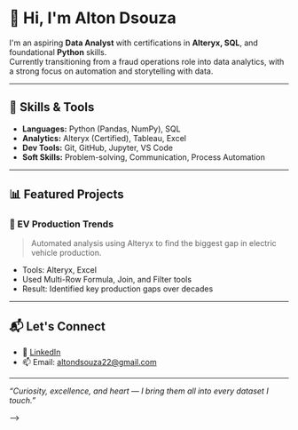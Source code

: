 # 👋 Hi, I'm Alton Dsouza

I'm an aspiring **Data Analyst** with certifications in **Alteryx, SQL**, and foundational **Python** skills.  
Currently transitioning from a fraud operations role into data analytics, with a strong focus on automation and storytelling with data.

---

## 🔧 Skills & Tools
- **Languages:** Python (Pandas, NumPy), SQL
- **Analytics:** Alteryx (Certified), Tableau, Excel
- **Dev Tools:** Git, GitHub, Jupyter, VS Code
- **Soft Skills:** Problem-solving, Communication, Process Automation

---

## 📊 Featured Projects

### 🚗 EV Production Trends
> Automated analysis using Alteryx to find the biggest gap in electric vehicle production.

- Tools: Alteryx, Excel
- Used Multi-Row Formula, Join, and Filter tools
- Result: Identified key production gaps over decades



---

## 📬 Let's Connect

- 💼 [LinkedIn](https://www.linkedin.com/in/alton-dsouza-53a334100/)
- 📫 Email: altondsouza22@gmail.com

---

*“Curiosity, excellence, and heart — I bring them all into every dataset I touch.”*

-->
